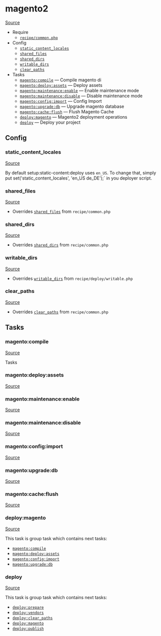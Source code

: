 <!-- DO NOT EDIT THIS FILE! -->
<!-- Instead edit recipe/magento2.php -->
<!-- Then run bin/docgen -->

# magento2

[Source](/recipe/magento2.php)



* Require
  * [`recipe/common.php`](/docs/recipe/common.md)
* Config
  * [`static_content_locales`](#static_content_locales)
  * [`shared_files`](#shared_files)
  * [`shared_dirs`](#shared_dirs)
  * [`writable_dirs`](#writable_dirs)
  * [`clear_paths`](#clear_paths)
* Tasks
  * [`magento:compile`](#magentocompile) — Compile magento di
  * [`magento:deploy:assets`](#magentodeployassets) — Deploy assets
  * [`magento:maintenance:enable`](#magentomaintenanceenable) — Enable maintenance mode
  * [`magento:maintenance:disable`](#magentomaintenancedisable) — Disable maintenance mode
  * [`magento:config:import`](#magentoconfigimport) — Config Import
  * [`magento:upgrade:db`](#magentoupgradedb) — Upgrade magento database
  * [`magento:cache:flush`](#magentocacheflush) — Flush Magento Cache
  * [`deploy:magento`](#deploymagento) — Magento2 deployment operations
  * [`deploy`](#deploy) — Deploy your project

## Config
### static_content_locales
[Source](/recipe/magento2.php#L20)

By default setup:static-content:deploy uses `en_US`.
To change that, simply put set('static_content_locales', 'en_US de_DE');`
in you deployer script.

### shared_files
[Source](/recipe/magento2.php#L22)

* Overrides [`shared_files`](/docs/recipe/common.md#shared_files) from `recipe/common.php`



### shared_dirs
[Source](/recipe/magento2.php#L26)

* Overrides [`shared_dirs`](/docs/recipe/common.md#shared_dirs) from `recipe/common.php`



### writable_dirs
[Source](/recipe/magento2.php#L40)

* Overrides [`writable_dirs`](/docs/recipe/deploy/writable.md#writable_dirs) from `recipe/deploy/writable.php`



### clear_paths
[Source](/recipe/magento2.php#L46)

* Overrides [`clear_paths`](/docs/recipe/common.md#clear_paths) from `recipe/common.php`




## Tasks
### magento:compile
[Source](/recipe/magento2.php#L57)

Tasks

### magento:deploy:assets
[Source](/recipe/magento2.php#L64)



### magento:maintenance:enable
[Source](/recipe/magento2.php#L69)



### magento:maintenance:disable
[Source](/recipe/magento2.php#L74)



### magento:config:import
[Source](/recipe/magento2.php#L79)



### magento:upgrade:db
[Source](/recipe/magento2.php#L116)



### magento:cache:flush
[Source](/recipe/magento2.php#L153)



### deploy:magento
[Source](/recipe/magento2.php#L158)



This task is group task which contains next tasks:
* [`magento:compile`](/docs/recipe/magento2.md#magentocompile)
* [`magento:deploy:assets`](/docs/recipe/magento2.md#magentodeployassets)
* [`magento:config:import`](/docs/recipe/magento2.md#magentoconfigimport)
* [`magento:upgrade:db`](/docs/recipe/magento2.md#magentoupgradedb)


### deploy
[Source](/recipe/magento2.php#L167)



This task is group task which contains next tasks:
* [`deploy:prepare`](/docs/recipe/common.md#deployprepare)
* [`deploy:vendors`](/docs/recipe/deploy/vendors.md#deployvendors)
* [`deploy:clear_paths`](/docs/recipe/deploy/clear_paths.md#deployclear_paths)
* [`deploy:magento`](/docs/recipe/magento2.md#deploymagento)
* [`deploy:publish`](/docs/recipe/common.md#deploypublish)


